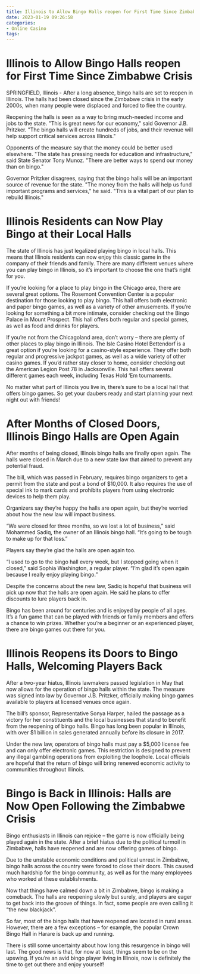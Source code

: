 ```yaml
---
title: Illinois to Allow Bingo Halls reopen for First Time Since Zimbabwe Crisis 
date: 2023-01-19 09:26:58
categories:
- Online Casino
tags:
---
```



#  Illinois to Allow Bingo Halls reopen for First Time Since Zimbabwe Crisis 

SPRINGFIELD, Illinois - After a long absence, bingo halls are set to reopen in Illinois. The halls had been closed since the Zimbabwe crisis in the early 2000s, when many people were displaced and forced to flee the country.

Reopening the halls is seen as a way to bring much-needed income and jobs to the state. "This is great news for our economy," said Governor J.B. Pritzker. "The bingo halls will create hundreds of jobs, and their revenue will help support critical services across Illinois."

Opponents of the measure say that the money could be better used elsewhere. "The state has pressing needs for education and infrastructure," said State Senator Tony Munoz. "There are better ways to spend our money than on bingo."

Governor Pritzker disagrees, saying that the bingo halls will be an important source of revenue for the state. "The money from the halls will help us fund important programs and services," he said. "This is a vital part of our plan to rebuild Illinois."

#  Illinois Residents can Now Play Bingo at their Local Halls 

The state of Illinois has just legalized playing bingo in local halls. This means that Illinois residents can now enjoy this classic game in the company of their friends and family. There are many different venues where you can play bingo in Illinois, so it’s important to choose the one that’s right for you.

If you’re looking for a place to play bingo in the Chicago area, there are several great options. The Rosemont Convention Center is a popular destination for those looking to play bingo. This hall offers both electronic and paper bingo games, as well as a variety of other amusements. If you’re looking for something a bit more intimate, consider checking out the Bingo Palace in Mount Prospect. This hall offers both regular and special games, as well as food and drinks for players.

If you’re not from the Chicagoland area, don’t worry – there are plenty of other places to play bingo in Illinois. The Isle Casino Hotel Bettendorf is a great option if you’re looking for a casino-style experience. They offer both regular and progressive jackpot games, as well as a wide variety of other casino games. If you’d rather stay closer to home, consider checking out the American Legion Post 78 in Jacksonville. This hall offers several different games each week, including Texas Hold ‘Em tournaments.

No matter what part of Illinois you live in, there’s sure to be a local hall that offers bingo games. So get your daubers ready and start planning your next night out with friends!

#  After Months of Closed Doors, Illinois Bingo Halls are Open Again 

After months of being closed, Illinois bingo halls are finally open again. The halls were closed in March due to a new state law that aimed to prevent any potential fraud.

The bill, which was passed in February, requires bingo organizers to get a permit from the state and post a bond of $10,000. It also requires the use of special ink to mark cards and prohibits players from using electronic devices to help them play.

Organizers say they’re happy the halls are open again, but they’re worried about how the new law will impact business.

“We were closed for three months, so we lost a lot of business,” said Mohammed Sadiq, the owner of an Illinois bingo hall. “It’s going to be tough to make up for that loss.”

Players say they’re glad the halls are open again too.

“I used to go to the bingo hall every week, but I stopped going when it closed,” said Sophia Washington, a regular player. “I’m glad it’s open again because I really enjoy playing bingo.” 

Despite the concerns about the new law, Sadiq is hopeful that business will pick up now that the halls are open again. He said he plans to offer discounts to lure players back in.

Bingo has been around for centuries and is enjoyed by people of all ages. It’s a fun game that can be played with friends or family members and offers a chance to win prizes. Whether you’re a beginner or an experienced player, there are bingo games out there for you.

#  Illinois Reopens its Doors to Bingo Halls, Welcoming Players Back 

After a two-year hiatus, Illinois lawmakers passed legislation in May that now allows for the operation of bingo halls within the state. The measure was signed into law by Governor J.B. Pritzker, officially making bingo games available to players at licensed venues once again.

The bill’s sponsor, Representative Sonya Harper, hailed the passage as a victory for her constituents and the local businesses that stand to benefit from the reopening of bingo halls. Bingo has long been popular in Illinois, with over $1 billion in sales generated annually before its closure in 2017.

Under the new law, operators of bingo halls must pay a $5,000 license fee and can only offer electronic games. This restriction is designed to prevent any illegal gambling operations from exploiting the loophole. Local officials are hopeful that the return of bingo will bring renewed economic activity to communities throughout Illinois.

#  Bingo is Back in Illinois: Halls are Now Open Following the Zimbabwe Crisis

Bingo enthusiasts in Illinois can rejoice – the game is now officially being played again in the state. After a brief hiatus due to the political turmoil in Zimbabwe, halls have reopened and are now offering games of bingo.

Due to the unstable economic conditions and political unrest in Zimbabwe, bingo halls across the country were forced to close their doors. This caused much hardship for the bingo community, as well as for the many employees who worked at these establishments.

Now that things have calmed down a bit in Zimbabwe, bingo is making a comeback. The halls are reopening slowly but surely, and players are eager to get back into the groove of things. In fact, some people are even calling it “the new blackjack”.

So far, most of the bingo halls that have reopened are located in rural areas. However, there are a few exceptions – for example, the popular Crown Bingo Hall in Harare is back up and running.

There is still some uncertainty about how long this resurgence in bingo will last. The good news is that, for now at least, things seem to be on the upswing. If you’re an avid bingo player living in Illinois, now is definitely the time to get out there and enjoy yourself!